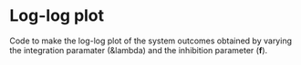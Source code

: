 # Log-log plot

Code to make the log-log plot of the system outcomes obtained by varying the integration paramater (&lambda) and the inhibition parameter (**f**).
